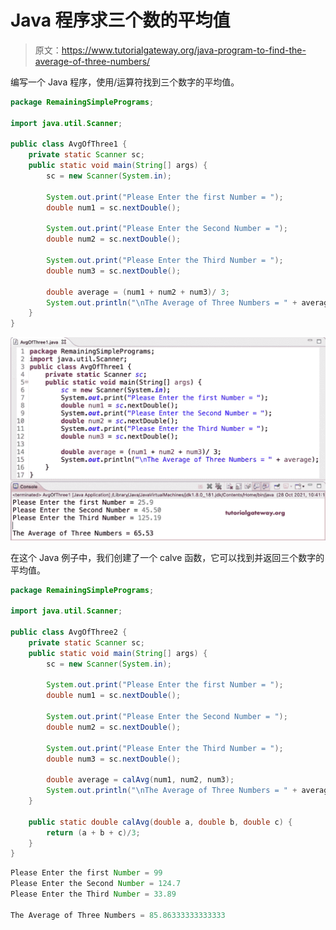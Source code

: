# Java 程序求三个数的平均值

> 原文：<https://www.tutorialgateway.org/java-program-to-find-the-average-of-three-numbers/>

编写一个 Java 程序，使用/运算符找到三个数字的平均值。

```java
package RemainingSimplePrograms;

import java.util.Scanner;

public class AvgOfThree1 {
	private static Scanner sc;
	public static void main(String[] args) {
		sc = new Scanner(System.in);

		System.out.print("Please Enter the first Number = ");
		double num1 = sc.nextDouble();

		System.out.print("Please Enter the Second Number = ");
		double num2 = sc.nextDouble();

		System.out.print("Please Enter the Third Number = ");
		double num3 = sc.nextDouble();

		double average = (num1 + num2 + num3)/ 3;
		System.out.println("\nThe Average of Three Numbers = " + average);
	}
}
```

![Java Program to find the Average of Three Numbers](img/c21c555d1ceca686916cee288d7b73e7.png)

在这个 Java 例子中，我们创建了一个 calve 函数，它可以找到并返回三个数字的平均值。

```java
package RemainingSimplePrograms;

import java.util.Scanner;

public class AvgOfThree2 {
	private static Scanner sc;
	public static void main(String[] args) {
		sc = new Scanner(System.in);

		System.out.print("Please Enter the first Number = ");
		double num1 = sc.nextDouble();

		System.out.print("Please Enter the Second Number = ");
		double num2 = sc.nextDouble();

		System.out.print("Please Enter the Third Number = ");
		double num3 = sc.nextDouble();

		double average = calAvg(num1, num2, num3);
		System.out.println("\nThe Average of Three Numbers = " + average);
	}

	public static double calAvg(double a, double b, double c) {
		return (a + b + c)/3;
	}
}
```

```java
Please Enter the first Number = 99
Please Enter the Second Number = 124.7
Please Enter the Third Number = 33.89

The Average of Three Numbers = 85.86333333333333
```